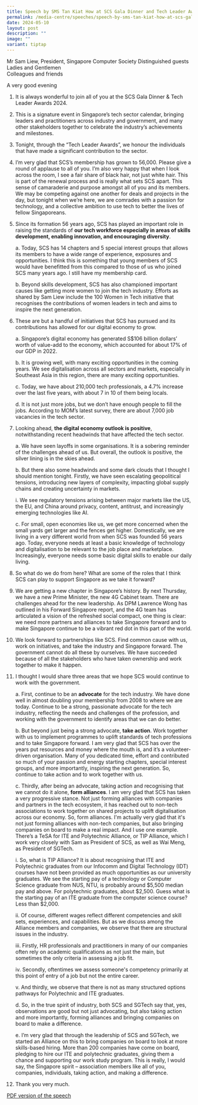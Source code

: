 ```yaml
---
title: Speech by SMS Tan Kiat How at SCS Gala Dinner and Tech Leader Awards 2024
permalink: /media-centre/speeches/speech-by-sms-tan-kiat-how-at-scs-gala-dinner-and-tech-leader-awards-2024/
date: 2024-05-10
layout: post
description: ""
image: ""
variant: tiptap
---
```

<p>Mr Sam Liew, President, Singapore Computer Society Distinguished guests
<br>Ladies and Gentlemen
<br>Colleagues and friends</p>
<p>A very good evening</p>
<ol>
<li>
<p>It is always wonderful to join all of you at the SCS Gala Dinner &amp;
Tech Leader Awards 2024.</p>
<p></p>
</li>
<li>
<p>This is a signature event in Singapore’s tech sector calendar, bringing
leaders and practitioners across industry and government, and many other
stakeholders together to celebrate the industry’s achievements and milestones.</p>
<p></p>
</li>
<li>
<p>Tonight, through the “Tech Leader Awards”, we honour the individuals that
have made a significant contribution to the sector.</p>
<p></p>
</li>
<li>
<p>I’m very glad that SCS’s membership has grown to 56,000. Please give a
round of applause to all of you. I’m also very happy that when I look across
the room, I see a fair share of black hair, not just white hair. This is
part of the renewal process and is really what sets SCS apart. This sense
of camaraderie and purpose amongst all of you and its members. We may be
competing against one another for deals and projects in the day, but tonight
when we’re here, we are comrades with a passion for technology, and a collective
ambition to use tech to better the lives of fellow Singaporeans.</p>
<p></p>
</li>
<li>
<p>Since its formation 56 years ago, SCS has played an important role in
raising the standards of <strong>our tech workforce especially in areas of skills development, enabling innovation, and encouraging diversity</strong>.</p>
<p>a. Today, SCS has 14 chapters and 5 special interest groups that allows
its members to have a wide range of experience, exposures and opportunities.
I think this is something that young members of SCS would have benefitted
from this compared to those of us who joined SCS many years ago. I still
have my membership card.</p>
<p>b. Beyond skills development, SCS has also championed important causes
like getting more women to join the tech industry. Efforts as shared by
Sam Liew include the 100 Women in Tech initiative that recognises the contributions
of women leaders in tech and aims to inspire the next generation.</p>
<p></p>
</li>
<li>
<p>These are but a handful of initiatives that SCS has pursued and its contributions
has allowed for our digital economy to grow.</p>
<p>a. Singapore’s digital economy has generated S$106 billion dollars’ worth
of value-add to the economy, which accounted for about 17% of our GDP in
2022.</p>
<p>b. It is growing well, with many exciting opportunities in the coming
years. We see digitalisation across all sectors and markets, especially
in Southeast Asia in this region, there are many exciting opportunities.</p>
<p>c. Today, we have about 210,000 tech professionals, a 4.7% increase over
the last five years, with about 7 in 10 of them being locals.</p>
<p>d. It is not just more jobs, but we don’t have enough people to fill the
jobs. According to MOM’s latest survey, there are about 7,000 job vacancies
in the tech sector.</p>
<p></p>
</li>
<li>
<p>Looking ahead, <strong>the digital economy outlook is positive</strong>,
notwithstanding recent headwinds that have affected the tech sector.</p>
<p>a. We have seen layoffs in some organisations. It is a sobering reminder
of the challenges ahead of us. But overall, the outlook is positive, the
silver lining is in the skies ahead.</p>
<p>b. But there also some headwinds and some dark clouds that I thought I
should mention tonight. Firstly, we have seen escalating geopolitical tensions,
introducing new layers of complexity, impacting global supply chains and
creating uncertainty in markets.</p>
<p>i. We see regulatory tensions arising between major markets like the US,
the EU, and China around privacy, content, antitrust, and increasingly
emerging technologies like AI.</p>
<p>c. For small, open economies like us, we get more concerned when the small
yards get larger and the fences get higher. Domestically, we are living
in a very different world from when SCS was founded 56 years ago. Today,
everyone needs at least a basic knowledge of technology and digitalisation
to be relevant to the job place and marketplace. Increasingly, everyone
needs some basic digital skills to enable our daily living.</p>
<p></p>
</li>
<li>
<p>So what do we do from here? What are some of the roles that I think SCS
can play to support Singapore as we take it forward?</p>
<p></p>
</li>
<li>
<p>We are getting a new chapter in Singapore’s history. By next Thursday,
we have a new Prime Minister, the new 4G Cabinet team. There are challenges
ahead for the new leadership. As DPM Lawrence Wong has outlined in his
Forward Singapore report, and the 4G team has articulated a vision of the
refreshed social compact, one thing is clear: we need more partners and
alliances to take Singapore forward and to make Singapore continue to be
a vibrant red dot in this part of the world.</p>
<p></p>
</li>
<li>
<p>We look forward to partnerships like SCS. Find common cause with us, work
on initiatives, and take the industry and Singapore forward. The government
cannot do all these by ourselves. We have succeeded because of all the
stakeholders who have taken ownership and work together to make it happen.</p>
<p></p>
</li>
<li>
<p>I thought I would share three areas that we hope SCS would continue to
work with the government.</p>
<p>a. First, continue to be an <strong>advocate</strong> for the tech industry.
We have done well in almost doubling your membership from 2008 to where
we are today. Continue to be a strong, passionate advocate for the tech
industry, reflecting the needs and challenges of the profession, and working
with the government to identify areas that we can do better.</p>
<p>b. But beyond just being a strong advocate, <strong>take action</strong>.
Work together with us to implement programmes to uplift standards of tech
professions and to take Singapore forward. I am very glad that SCS has
over the years put resources and money where the mouth is, and it’s a volunteer-driven
organisation. Many of you dedicated time, effort and contributed so much
of your passion and energy starting chapters, special interest groups,
and more importantly, inspiring the next generation. So, continue to take
action and to work together with us.</p>
<p>c. Thirdly, after being an advocate, taking action and recognising that
we cannot do it alone, <strong>form alliances</strong>. I am very glad that
SCS has taken a very progressive stance. Not just forming alliances with
companies and partners in the tech ecosystem, it has reached out to non-tech
associations to work together on shared projects to uplift digitalisation
across our economy. So, form alliances. I'm actually very glad that it's
not just forming alliances with non-tech companies, but also bringing companies
on board to make a real impact. And I use one example. There’s a TeSA for
ITE and Polytechnic Alliance, or TIP Alliance, which I work very closely
with Sam as President of SCS, as well as Wai Meng, as President of SGTech.</p>
<p>i. So, what is TIP Alliance? It is about recognising that ITE and Polytechnic
graduates from our Infocomm and Digital Technology (IDT) courses have not
been provided as much opportunities as our university graduates. We see
the starting pay of a technology or Computer Science graduate from NUS,
NTU, is probably around $5,500 median pay and above. For polytechnic graduates,
about $2,500. Guess what is the starting pay of an ITE graduate from the
computer science course? Less than $2,000.</p>
<p>ii. Of course, different wages reflect different competencies and skill
sets, experiences, and capabilities. But as we discuss among the Alliance
members and companies, we observe that there are structural issues in the
industry.</p>
<p>iii. Firstly, HR professionals and practitioners in many of our companies
often rely on academic qualifications as not just the main, but sometimes
the only criteria in assessing a job fit.</p>
<p>iv. Secondly, oftentimes we assess someone's competency primarily at this
point of entry of a job but not the entire career.</p>
<p>v. And thirdly, we observe that there is not as many structured options
pathways for Polytechnic and ITE graduates.</p>
<p>d. So, in the true spirit of industry, both SCS and SGTech say that, yes,
observations are good but not just advocating, but also taking action and
more importantly, forming alliances and bringing companies on board to
make a difference.</p>
<p>e. I’m very glad that through the leadership of SCS and SGTech, we started
an Alliance on this to bring companies on board to look at more skills-based
hiring. More than 200 companies have come on board, pledging to hire our
ITE and polytechnic graduates, giving them a chance and supporting our
work study program. This is really, I would say, the Singapore spirit –
association members like all of you, companies, individuals, taking action,
and making a difference.</p>
<p></p>
</li>
<li>
<p>Thank you very much.</p>
</li>
</ol>
<p><a href="/files/Speeches 2024/Speech_by_SMS_Tan_Kiat_How_at_SCS_Gala_Dinner_and_Tech_Leader_Awards_2024.pdf" rel="noopener noreferrer nofollow" target="_blank">PDF version of the speech</a>
</p>
<p></p>